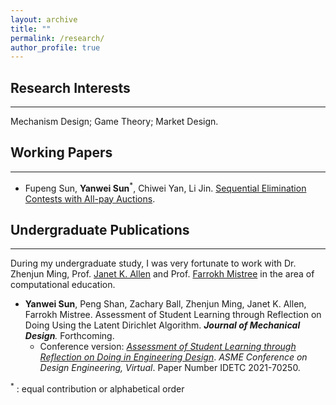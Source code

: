 ```yaml
---
layout: archive
title: ""
permalink: /research/
author_profile: true
---
```



## Research Interests

--------------------------------


Mechanism Design; Game Theory; Market Design.



## Working Papers

-------------

- Fupeng Sun, **Yanwei Sun**$^\ast$, Chiwei Yan, Li Jin. [Sequential Elimination Contests with All-pay Auctions](https://arxiv.org/abs/2205.08104). 

 

  

## Undergraduate Publications

---------------

During my undergraduate study, I was very fortunate to work with Dr. Zhenjun Ming, Prof. [Janet K. Allen](https://scholar.google.com/citations?user=oJNeHV0AAAAJ&hl=en) and Prof. [Farrokh Mistree](https://scholar.google.com/citations?user=l1N0Nj0AAAAJ&hl=en) in the area of computational education. 


- **Yanwei Sun**, Peng Shan, Zachary Ball, Zhenjun Ming, Janet K. Allen, Farrokh Mistree. Assessment of Student Learning through Reflection on Doing Using the Latent Dirichlet Algorithm. ***Journal of Mechanical Design**.* Forthcoming.
  - Conference version:  *[Assessment of Student Learning through Reflection on Doing in Engineering Design](https://asmedigitalcollection.asme.org/IDETC-CIE/proceedings-abstract/IDETC-CIE2021/85406/V004T04A009/1128083?redirectedFrom=PDF)*. *ASME Conference on Design Engineering, Virtual*. Paper Number IDETC 2021-70250.  

  

$^\ast$ :  equal contribution or alphabetical order















